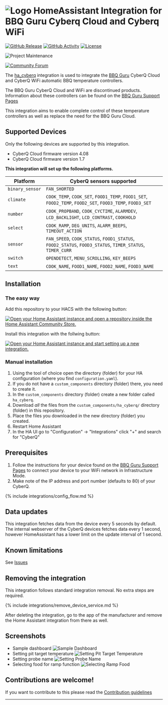 # ![Logo][logo] HomeAssistant Integration for BBQ Guru Cyberq Cloud and Cyberq WiFi

[![GitHub Release][releases-shield]][releases]
[![GitHub Activity][commits-shield]][commits]
[![License][license-shield]](LICENSE)

![Project Maintenance][maintenance-shield]

[![Community Forum][forum-shield]][forum]

The [ha_cyberq] integration is used to integrate the [BBQ
Guru][bbq_guru] CyberQ Cloud and CyberQ WiFi automatic BBQ temperature controllers.

The BBQ Guru CyberQ Cloud and WiFi are discontinued products.
Information about these controllers can be found on the [BBQ Guru
Support Pages][bbq_guru_support]

This integration aims to enable complete control of these temperature
controllers as well as replace the need for the BBQ Guru Cloud.

## Supported Devices

Only the following devices are supported by this integration.
- CyberQ Cloud firmware version 4.08
- CyberQ Cloud firmware version 1.7

**This integration will set up the following platforms.**

| Platform        | CyberQ sensors supported                                                                                 |
|-----------------|----------------------------------------------------------------------------------------------------------|
| `binary_sensor` | `FAN_SHORTED`                                                                                            |
| `climate`       | `COOK_TEMP`, `COOK_SET`, `FOOD1_TEMP`, `FOOD1_SET`, `FOOD2_TEMP`, `FOOD2_SET`, `FOOD3_TEMP`, `FOOD3_SET` |
| `number`        | `COOK_PROPBAND`, `COOK_CYCTIME`, `ALARMDEV`, `LCD_BACKLIGHT`, `LCD_CONTRAST`, `COOKHOLD`                 |
| `select`        | `COOK_RAMP`, `DEG_UNITS`, `ALARM_BEEPS`, `TIMEOUT_ACTION`                                                |
| `sensor`        | `FAN_SPEED`, `COOK_STATUS`, `FOOD1_STATUS`, `FOOD2_STATUS`, `FOOD3_STATUS`, `TIMER_STATUS`, `TIMER_CURR` |
| `switch`        | `OPENDETECT`, `MENU_SCROLLING`, `KEY_BEEPS`                                                              |
| `text`          | `COOK_NAME`, `FOOD1_NAME`, `FOOD2_NAME`, `FOOD3_NAME`                                                    |

## Installation

### The easy way

Add this repository to your HACS with the following button:

[![Open your Home Assistant instance and open a repository inside the Home Assistant Community Store.](https://my.home-assistant.io/badges/hacs_repository.svg)](https://my.home-assistant.io/redirect/hacs_repository/?owner=jchonig&repository=ha_cyberq&category=integration)

Install this integration with the follwing button:

[![Open your Home Assistant instance and start setting up a new integration.](https://my.home-assistant.io/badges/config_flow_start.svg)](https://my.home-assistant.io/redirect/config_flow_start/?domain=cyberq)

### Manual installation

1. Using the tool of choice open the directory (folder) for your HA configuration (where you find `configuration.yaml`).
1. If you do not have a `custom_components` directory (folder) there, you need to create it.
1. In the `custom_components` directory (folder) create a new folder called `ha_cyberq`.
1. Download _all_ the files from the `custom_components/ha_cyberq/` directory (folder) in this repository.
1. Place the files you downloaded in the new directory (folder) you created.
1. Restart Home Assistant
1. In the HA UI go to "Configuration" -> "Integrations" click "+" and
   search for "CyberQ"

## Prerequisites

1. Follow the instructions for your device found on the [BBQ Guru
Support Pages][bbq_guru_support] to connect your device to your WiFi
network in Infrastructure Mode.
1. Make note of the IP address and port number (defaults to 80) of
   your CyberQ.
   
{% include integrations/config_flow.md %}

## Data updates

This integration fetches data from the device every 5 seconds by
default.
The internal webserver of the CyberQ devices fetches data every 1
second, however HomeAssistant has a lower limit on the update
interval of 1 second.

## Known limitations

See [Issues][issues]

## Removing the integration

This integration follows standard integration removal. No extra steps are required.

{% include integrations/remove_device_service.md %}

After deleting the integration, go to the app of the manufacturer and remove the Home Assistant integration from there as well.

## Screenshots

- Sample dashboard
![Sample Dashboard](https://github.com/jchonig/ha_cyberq/blob/main/assets/CyberQ_Dashboard.png)
- Setting pit target temperature
![Setting Pit Target Temperature](https://github.com/jchonig/ha_cyberq/blob/main/assets/CyberQ_Set_Probe_Temperature.png)
- Setting probe name
![Setting Probe Name](https://github.com/jchonig/ha_cyberq/blob/main/assets/CyberQ_Set_Probe_Name.png)
- Selecting food for ramp function
![Selecting Ramp Food](https://github.com/jchonig/ha_cyberq/blob/main/assets/CyberQ_Set_Ramp.png)

<!---->

## Contributions are welcome!

If you want to contribute to this please read the [Contribution guidelines](CONTRIBUTING.md)

***

[bbq_guru]: https://www.bbqguru.com
[bbq_guru_support]: https://www.bbqguru.com/support/
[commits-shield]: https://img.shields.io/github/commit-activity/y/jchonig/ha_cyberq?style=for-the-badge
[commits]: https://github.com/jchonig/ha_cyberq/commits/main
[exampleimg]: example.png
[forum-shield]: https://img.shields.io/badge/community-forum-brightgreen.svg?style=for-the-badge
[forum]: https://community.home-assistant.io/t/cyberq-bbq-guru-cyberq-cloud-and-wi-fi-integration/815570
[ha_cyberq]: https://github.com/jchonig/ha_cyberq
[issues]: https://github.com/jchonig/ha_cyberq/issues
[license-shield]: https://img.shields.io/github/license/jchonig/ha_cyberq.svg?style=for-the-badge
[logo]: https://brands.home-assistant.io/cyberq/icon.png
[maintenance-shield]: https://img.shields.io/badge/maintainer-Jeffrey%20Honig%20%40jchonig-blue.svg?style=for-the-badge
[releases-shield]: https://img.shields.io/github/release/jchonig/ha_cyberq.svg?style=for-the-badge
[releases]: https://github.com/jchonig/ha_cyberq/releases
